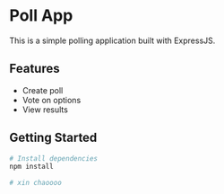 # Poll App

This is a simple polling application built with ExpressJS.

## Features

- Create poll
- Vote on options
- View results

## Getting Started

```bash
# Install dependencies
npm install

# xin chaoooo